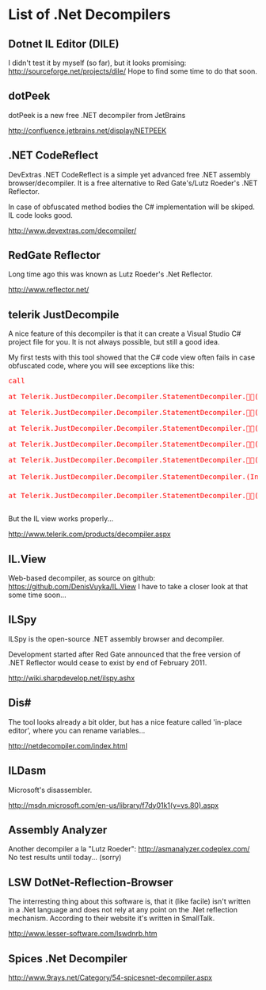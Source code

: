 # List of .Net Decompilers #

## Dotnet IL Editor (DILE) ##
I didn't test it by myself (so far), but it looks promising: http://sourceforge.net/projects/dile/
Hope to find some time to do that soon.

## dotPeek ##

dotPeek is a new free .NET decompiler from JetBrains

http://confluence.jetbrains.net/display/NETPEEK

## .NET CodeReflect ##

DevExtras .NET CodeReflect is a simple yet advanced free .NET assembly browser/decompiler. It is a free alternative to Red Gate's/Lutz Roeder's .NET Reflector.

In case of obfuscated method bodies the C# implementation will be skiped. IL code looks good.

http://www.devextras.com/decompiler/


## RedGate Reflector ##

Long time ago this was known as Lutz Roeder's .Net Reflector.

http://www.reflector.net/


## telerik JustDecompile ##

A nice feature of this decompiler is that it can create a Visual Studio C# project file for you. It is not always possible, but still a good idea.

My first tests with this tool showed that the C# code view often fails in case obfuscated code, where you will see exceptions like this:
<font color='#ff0000'>
<pre>
call<br>
at Telerik.JustDecompiler.Decompiler.StatementDecompiler.(Instruction instruction)<br>
at Telerik.JustDecompiler.Decompiler.StatementDecompiler.(CatchHandlerData catch_data)<br>
at Telerik.JustDecompiler.Decompiler.StatementDecompiler.(ExceptionHandlerData data, TryStatement try)<br>
at Telerik.JustDecompiler.Decompiler.StatementDecompiler.(ExceptionHandlerData data)<br>
at Telerik.JustDecompiler.Decompiler.StatementDecompiler.(InstructionBlock block, InstructionBlock previous)<br>
at Telerik.JustDecompiler.Decompiler.StatementDecompiler.(InstructionBlock block)<br>
at Telerik.JustDecompiler.Decompiler.StatementDecompiler.()<br>
</pre>
</font>

But the IL view works properly...

http://www.telerik.com/products/decompiler.aspx

## IL.View ##
Web-based decompiler, as source on github: https://github.com/DenisVuyka/IL.View
I have to take a closer look at that some time soon...

## ILSpy ##

ILSpy is the open-source .NET assembly browser and decompiler.

Development started after Red Gate announced that the free version of .NET Reflector would cease to exist by end of February 2011.

http://wiki.sharpdevelop.net/ilspy.ashx


## Dis# ##

The tool looks already a bit older, but has a nice feature called 'in-place editor', where you can rename variables...

http://netdecompiler.com/index.html


## ILDasm ##

Microsoft's disassembler.

http://msdn.microsoft.com/en-us/library/f7dy01k1(v=vs.80).aspx

## Assembly Analyzer ##

Another decompiler a la "Lutz Roeder": http://asmanalyzer.codeplex.com/
No test results until today... (sorry)

## LSW DotNet-Reflection-Browser ##

The interresting thing about this software is, that it (like facile) isn't written in a .Net language and does not rely at any point on the .Net reflection mechanism. According to their website it's written in SmallTalk.

http://www.lesser-software.com/lswdnrb.htm

## Spices .Net Decompiler ##

http://www.9rays.net/Category/54-spicesnet-decompiler.aspx